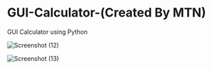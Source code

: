 # GUI-Calculator-(Created By MTN)
GUI Calculator using Python

![Screenshot (12)](https://github.com/Tahil40/GUI-Calculator/assets/116889476/e501995e-10ac-46e7-b614-3a02df9bef8a)


![Screenshot (13)](https://github.com/Tahil40/GUI-Calculator/assets/116889476/d9565938-417b-47c3-a193-70c14aff74fb)

